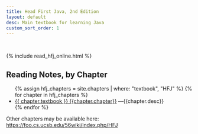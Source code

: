```yaml
---
title: Head First Java, 2nd Edition
layout: default
desc: Main textbook for learning Java
custom_sort_order: 1
---
```


<div>&nbsp;</div>

{% include read_hfj_online.html %}



<div id="chapters" data-role="collapsible" data-collapsed="false">
  <h2>Reading Notes, by Chapter</h2>
    <ul>
      {% assign hfj_chapters = site.chapters | where: "textbook", "HFJ" %}
      {% for chapter in hfj_chapters %}
         <li><a href="{{chapter.url}}">{{ chapter.textbook }} {{chapter.chapter}}</a> &mdash;{{chapter.desc}}</li>
      {% endfor %}
    </ul>
</div>


Other chapters may be available here:  <https://foo.cs.ucsb.edu/56wiki/index.php/HFJ>